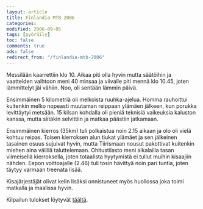 ```yaml
--- 
layout: article 
title: Finlandia MTB 2006 
categories: 
modified: 2006-09-05 
tags: [pyöräily]
toc: false 
comments: true 
ads: false 
redirect_from: "/finlandia-mtb-2006" 
--- 
```


Messilään kaarrettiin klo 10. Aikaa piti olla hyvin mutta säätöihin ja
vaatteiden vaihtoon meni 40 minsaa ja viivalle piti mennä klo 10.45,
joten lämmittelyt jäi vähiin. Noo, oli sentään lämmin päivä.

Ensimmäinen 5 kilometriä oli melkoista ruuhka-ajelua. Homma rauhoittui
kuitenkin melko nopeasti muutaman reippaan ylämäen jälkeen, kun porukka
levittäytyi metsään. 15 kilsan kohdalla oli pieniä teknisiä vaikeuksia
kaluston kanssa, mutta siitäkin selvittiin ja matkaa päästiin jatkamaan.

Ensimmäinen kierros (35km) tuli polkaistua noin 2.15 aikaan ja olo oli
vielä kohtuu reipas. Toisen kierroksen alun tiukat ylämäet ja sen
jälkeinen tasainen osuus sujuivat hyvin, mutta Tiirismaan nousut
pakottivat kuitenkin miehen aina välillä taluttelemaan. Ohitustilasto
meni aikalailla tasan viimeisellä kierroksella, joten totaalista
hyytymistä ei tullut muihin kisaajiin nähden. Eepon voittoajalle (2.46)
tuli tosin hävittyä noin pari tuntia, joten täytyy varmaan treenata
lisää.

Kisajärjestäjät olivat kelin lisäksi onnistuneet myös huollossa joka
toimi matkalla ja maalissa hyvin.

Kilpailun tulokset löytyvät
[täältä](http://www.cctailwind.fi/main.php?id=399&sub=1&gIdSub2=399&pid1=Tulokset%202006).

